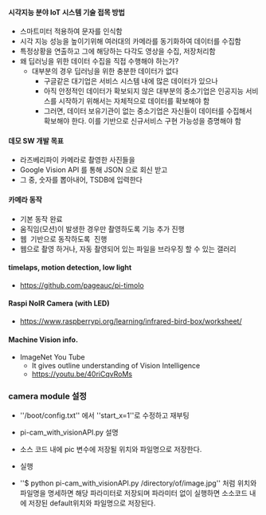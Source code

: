 

#### 시각지능 분야 IoT 시스템 기술 접목 방법
  - 스마트미터 적용하여 문자를 인식함
  - 시각 지능 성능을 높이기위해 여러대의 카메라를  동기화하여 데이터를 수집함
  - 특정상황을 연출하고 그에 해당하는 다각도 영상을 수집, 저장처리함
  - 왜 딥러닝을 위한 데이터 수집을 직접 수행해야 하는가?
    - 대부분의 경우 딥러닝을 위한 충분한 데이터가 없다
      - 구글같은 대기업은 서비스 시스템 내에 많은 데이터가 있으나
      - 아직 안정적인 데이터가 확보되지 않은 대부분의 중소기업은 인공지능 서비스를 시작하기 위해서는 자체적으로 데이터를 확보해야 함
      - 그러면, 데이터 보유기관이 없는 중소기업은 자신들이 데이터를 수집해서 확보해야 한다. 이를 기반으로 신규서비스 구현 가능성을 증명해야 함

#### 데모 SW 개발 목표 

- 라즈베리파이 카메라로 촬영한 사진들을 
- Google Vision API 를 통해 JSON 으로 회신 받고
- 그 중, 숫자를 뽑아내어, TSDB에 입력한다



#### 카메라 동작  
- 기본 동작 완료    
- 움직임(모션)이 발생한 경우만 촬영하도록 기능 추가 진행   
- 웹  기반으로 동작하도록  진행  
- 웹으로 촬영 하거나, 자동 촬영되어 있는 파일을 브라우징 할 수 있는 갤러리

#### timelaps, motion detection, low light
  - https://github.com/pageauc/pi-timolo

#### Raspi NoIR Camera (with LED)
  - https://www.raspberrypi.org/learning/infrared-bird-box/worksheet/

#### Machine Vision info.
  - ImageNet You Tube
    - It gives outline understanding of Vision Intelligence
    - https://youtu.be/40riCqvRoMs


### camera module 설정
- ''/boot/config.txt'' 에서 ''start_x=1''로 수정하고 재부팅

- pi-cam_with_visionAPI.py 설명
- 소스 코드 내에 pic 변수에 저장될 위치와 파일명으로 저장한다.
- 실행
- ''$ python pi-cam_with_visionAPI.py /directory/of/image.jpg'' 처럼 위치와 파일명을 명세하면 해당 파라미터로 저장되며 파라미터 없이 실행하면 소소코드 내에 저장된 default위치와 파일명으로 저장된다.

